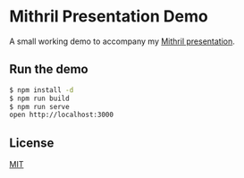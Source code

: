 # Mithril Presentation Demo

A small working demo to accompany my [Mithril presentation].

## Run the demo

```bash
$ npm install -d
$ npm run build
$ npm run serve
open http://localhost:3000
```

## License

[MIT]

[Mithril presentation]: http://timweightman.github.io/mithril-presentation
[MIT]: http://timweightman.mit-license.org
